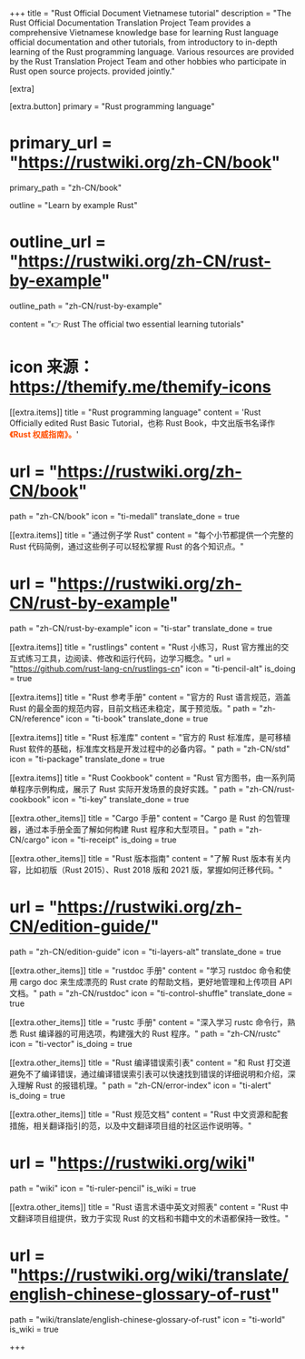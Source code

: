 +++
title = "Rust Official Document Vietnamese tutorial"
description = "The Rust Official Documentation Translation Project Team provides a comprehensive Vietnamese knowledge base for learning Rust language official documentation and other tutorials, from introductory to in-depth learning of the Rust programming language. Various resources are provided by the Rust Translation Project Team and other hobbies who participate in Rust open source projects. provided jointly."


[extra]

[extra.button]
primary = "Rust programming language"
# primary_url = "https://rustwiki.org/zh-CN/book"
primary_path = "zh-CN/book"

outline = "Learn by example Rust"
# outline_url = "https://rustwiki.org/zh-CN/rust-by-example"
outline_path = "zh-CN/rust-by-example"

content = "👉 Rust The official two essential learning tutorials"

# icon 来源：https://themify.me/themify-icons

[[extra.items]]
title = "Rust programming language"
content = 'Rust Officially edited Rust Basic Tutorial，也称 Rust Book，中文出版书名译作<b style="color:#ff4e00;">《Rust 权威指南》。</b>'
# url = "https://rustwiki.org/zh-CN/book"
path = "zh-CN/book"
icon = "ti-medall"
translate_done = true

[[extra.items]]
title = "通过例子学 Rust"
content = "每个小节都提供一个完整的 Rust 代码简例，通过这些例子可以轻松掌握 Rust 的各个知识点。"
# url = "https://rustwiki.org/zh-CN/rust-by-example"
path = "zh-CN/rust-by-example"
icon = "ti-star"
translate_done = true

[[extra.items]]
title = "rustlings"
content = "Rust 小练习，Rust 官方推出的交互式练习工具，边阅读、修改和运行代码，边学习概念。"
url = "https://github.com/rust-lang-cn/rustlings-cn"
icon = "ti-pencil-alt"
is_doing = true

[[extra.items]]
title = "Rust 参考手册"
content = "官方的 Rust 语言规范，涵盖 Rust 的最全面的规范内容，目前文档还未稳定，属于预览版。"
path = "zh-CN/reference"
icon = "ti-book"
translate_done = true

[[extra.items]]
title = "Rust 标准库"
content = "官方的 Rust 标准库，是可移植 Rust 软件的基础，标准库文档是开发过程中的必备内容。"
path = "zh-CN/std"
icon = "ti-package"
translate_done = true

[[extra.items]]
title = "Rust Cookbook"
content = "Rust 官方图书，由一系列简单程序示例构成，展示了 Rust 实际开发场景的良好实践。"
path = "zh-CN/rust-cookbook"
icon = "ti-key"
translate_done = true

[[extra.other_items]]
title = "Cargo 手册"
content = "Cargo 是 Rust 的包管理器，通过本手册全面了解如何构建 Rust 程序和大型项目。"
path = "zh-CN/cargo"
icon = "ti-receipt"
is_doing = true


[[extra.other_items]]
title = "Rust 版本指南"
content = "了解 Rust 版本有关内容，比如初版（Rust 2015）、Rust 2018 版和 2021 版，掌握如何迁移代码。"
# url = "https://rustwiki.org/zh-CN/edition-guide/"
path = "zh-CN/edition-guide"
icon = "ti-layers-alt"
translate_done = true

[[extra.other_items]]
title = "rustdoc 手册"
content = "学习 rustdoc 命令和使用 cargo doc 来生成漂亮的 Rust crate 的帮助文档，更好地管理和上传项目 API 文档。"
path = "zh-CN/rustdoc"
icon = "ti-control-shuffle"
translate_done = true

[[extra.other_items]]
title = "rustc 手册"
content = "深入学习 rustc 命令行，熟悉 Rust 编译器的可用选项，构建强大的 Rust 程序。"
path = "zh-CN/rustc"
icon = "ti-vector"
is_doing = true

[[extra.other_items]]
title = "Rust 编译错误索引表"
content = "和 Rust 打交道避免不了编译错误，通过编译错误索引表可以快速找到错误的详细说明和介绍，深入理解 Rust 的报错机理。"
path = "zh-CN/error-index"
icon = "ti-alert"
is_doing = true

[[extra.other_items]]
title = "Rust 规范文档"
content = "Rust 中文资源和配套措施，相关翻译指引的范，以及中文翻译项目组的社区运作说明等。"
# url = "https://rustwiki.org/wiki"
path = "wiki"
icon = "ti-ruler-pencil"
is_wiki = true

[[extra.other_items]]
title = "Rust 语言术语中英文对照表"
content = "Rust 中文翻译项目组提供，致力于实现 Rust 的文档和书籍中文的术语都保持一致性。"
# url = "https://rustwiki.org/wiki/translate/english-chinese-glossary-of-rust"
path = "wiki/translate/english-chinese-glossary-of-rust"
icon = "ti-world"
is_wiki = true

+++
